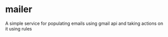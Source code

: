 # mailer
A simple service for populating emails using gmail api and taking actions on it using rules
